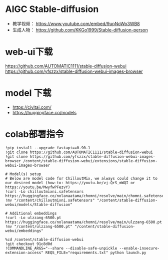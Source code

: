 <!--
 * @Author: yqq
 * @Email: youngqqcn@gmail.com
 * @Date: 2023-02-23 11:41:27
 * @Description: file content
-->


# AIGC  Stable-diffusion

- 教学视频： https://www.youtube.com/embed/9upNoWo3WB8
- 生成人物： https://github.com/KKGo1999/Stable-diffusion-person


# web-ui下载

https://github.com/AUTOMATIC1111/stable-diffusion-webui
https://github.com/yfszzx/stable-diffusion-webui-images-browser

# model 下载

- https://civitai.com/
- https://huggingface.co/models



# colab部署指令

```shell
!pip install --upgrade fastapi==0.90.1
!git clone https://github.com/AUTOMATIC1111/stable-diffusion-webui
!git clone https://github.com/yfszzx/stable-diffusion-webui-images-browser /content/stable-diffusion-webui/extensions/stable-diffusion-webui-images-browser

# Model(s) setup
# Below are model code for ChilloutMix, we always could change it to our desired model (how-to: https://youtu.be/vj-QrS_mWQI or https://youtu.be/MwyfwPFezvY)
!curl -Lo chilloutmixni.safetensors https://huggingface.co/nolanaatama/chomni/resolve/main/chomni.safetensors
!mv "/content/chilloutmixni.safetensors" "/content/stable-diffusion-webui/models/Stable-diffusion"

# Additional embeddings
!curl -Lo ulzzang-6500.pt https://huggingface.co/nolanaatama/chomni/resolve/main/ulzzang-6500.pt
!mv "/content/ulzzang-6500.pt" "/content/stable-diffusion-webui/embeddings"

%cd /content/stable-diffusion-webui
!git checkout 91c8d0d
!COMMANDLINE_ARGS="--share --disable-safe-unpickle --enable-insecure-extension-access" REQS_FILE="requirements.txt" python launch.py
```